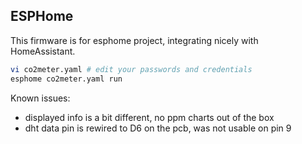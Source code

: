 ESPHome
-------

This firmware is for esphome project, integrating nicely with HomeAssistant.

```sh
vi co2meter.yaml # edit your passwords and credentials
esphome co2meter.yaml run
```

Known issues:
- displayed info is a bit different, no ppm charts out of the box
- dht data pin is rewired to D6 on the pcb, was not usable on pin 9

